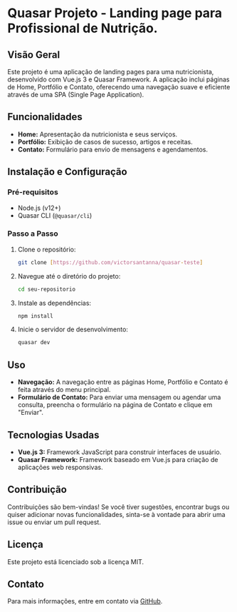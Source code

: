 # Quasar Projeto - Landing page para Profissional de Nutrição.

## Visão Geral
Este projeto é uma aplicação de landing pages para uma nutricionista, desenvolvido com Vue.js 3 e Quasar Framework. A aplicação inclui páginas de Home, Portfólio e Contato, oferecendo uma navegação suave e eficiente através de uma SPA (Single Page Application).

## Funcionalidades
- **Home:** Apresentação da nutricionista e seus serviços.
- **Portfólio:** Exibição de casos de sucesso, artigos e receitas.
- **Contato:** Formulário para envio de mensagens e agendamentos.

## Instalação e Configuração

### Pré-requisitos
- Node.js (v12+)
- Quasar CLI (`@quasar/cli`)

### Passo a Passo
1. Clone o repositório:
    ```bash
    git clone [https://github.com/victorsantanna/quasar-teste]
    ```
2. Navegue até o diretório do projeto:
    ```bash
    cd seu-repositorio
    ```
3. Instale as dependências:
    ```bash
    npm install
    ```
4. Inicie o servidor de desenvolvimento:
    ```bash
    quasar dev
    ```

## Uso
- **Navegação:** A navegação entre as páginas Home, Portfólio e Contato é feita através do menu principal.
- **Formulário de Contato:** Para enviar uma mensagem ou agendar uma consulta, preencha o formulário na página de Contato e clique em "Enviar".

## Tecnologias Usadas
- **Vue.js 3:** Framework JavaScript para construir interfaces de usuário.
- **Quasar Framework:** Framework baseado em Vue.js para criação de aplicações web responsivas.

## Contribuição
Contribuições são bem-vindas! Se você tiver sugestões, encontrar bugs ou quiser adicionar novas funcionalidades, sinta-se à vontade para abrir uma issue ou enviar um pull request.

## Licença
Este projeto está licenciado sob a licença MIT.

## Contato
Para mais informações, entre em contato via [GitHub](https://github.com/victorsantanna).
